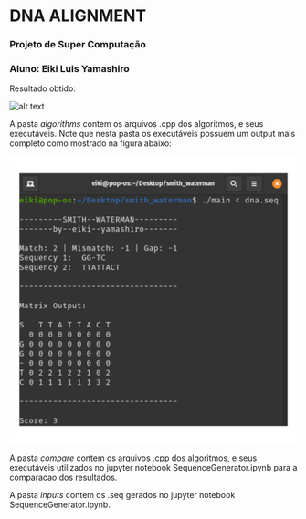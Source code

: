 # DNA ALIGNMENT

### Projeto de Super Computação
### Aluno: Eiki Luis Yamashiro

Resultado obtido:

![alt text](start1_end100_interval10.png)

A pasta *algorithms* contem os arquivos .cpp dos algoritmos, e seus executáveis. Note que nesta pasta os executáveis possuem um output mais completo como mostrado na figura abaixo:

![alt text](img/output_program.png)

A pasta *compare* contem os arquivos .cpp dos algoritmos, e seus executáveis utilizados no jupyter notebook SequenceGenerator.ipynb para a comparacao dos resultados.

A pasta *inputs* contem os .seq gerados no jupyter notebook SequenceGenerator.ipynb.


